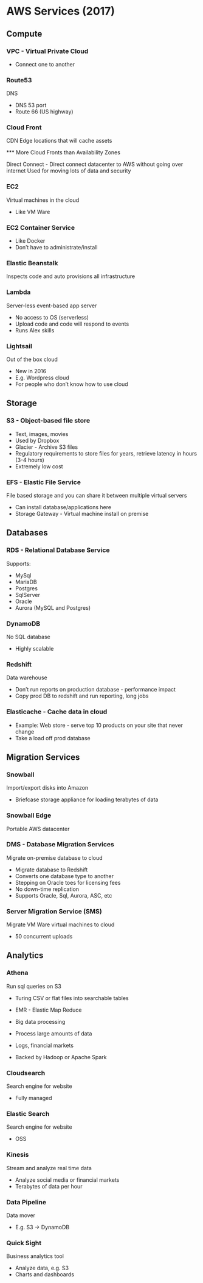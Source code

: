 # AWS Services (2017)

## Compute

### VPC - Virtual Private Cloud

* Connect one to another

### Route53

DNS

* DNS 53 port
* Route 66 (US highway)

### Cloud Front

CDN Edge locations that will cache assets

*** More Cloud Fronts than Availability Zones

Direct Connect - Direct connect datacenter to AWS without going over internet
Used for moving lots of data and security

### EC2

Virtual machines in the cloud

* Like VM Ware

### EC2 Container Service

* Like Docker
* Don’t have to administrate/install

### Elastic Beanstalk

Inspects code and auto provisions all infrastructure

### Lambda

Server-less event-based app server

* No access to OS (serverless)
* Upload code and code will respond to events
* Runs Alex skills

### Lightsail

Out of the box cloud

* New in 2016
* E.g. Wordpress cloud
* For people who don’t know how to use cloud

## Storage

### S3 - Object-based file store

* Text, images, movies
* Used by Dropbox
* Glacier - Archive S3 files
* Regulatory requirements to store files for years, retrieve latency in hours (3-4 hours)
* Extremely low cost

### EFS - Elastic File Service

File based storage and you can share it between multiple virtual servers

* Can install database/applications here
* Storage Gateway - Virtual machine install on premise

## Databases

### RDS - Relational Database Service

Supports:
* MySql
* MariaDB
* Postgres
* SqlServer
* Oracle
* Aurora (MySQL and Postgres)

### DynamoDB

No SQL database

* Highly scalable


### Redshift

Data warehouse

* Don’t run reports on production database - performance impact
* Copy prod DB to redshift and run reporting, long jobs

### Elasticache - Cache data in cloud

* Example: Web store - serve top 10 products on your site that never change
* Take a load off prod database

## Migration Services

### Snowball

Import/export disks into Amazon

* Briefcase storage appliance for loading terabytes of data

### Snowball Edge

Portable AWS datacenter

### DMS - Database Migration Services

Migrate on-premise database to cloud

* Migrate database to Redshift
* Converts one database type to another
* Stepping on Oracle toes for licensing fees
* No down-time replication
* Supports Oracle, Sql, Aurora, ASC, etc

### Server Migration Service (SMS)

Migrate VM Ware virtual machines to cloud

* 50 concurrent uploads

## Analytics

### Athena

Run sql queries on S3

* Turing CSV or flat files into searchable tables

* EMR - Elastic Map Reduce
* Big data processing
* Process large amounts of data
* Logs, financial markets
* Backed by Hadoop or Apache Spark

### Cloudsearch

Search engine for website

* Fully managed

### Elastic Search

Search engine for website

* OSS

### Kinesis

Stream and analyze real time data

* Analyze social media or financial markets
* Terabytes of data per hour

### Data Pipeline

Data mover

* E.g. S3 → DynamoDB

### Quick Sight

Business analytics tool

* Analyze data, e.g. S3
* Charts and dashboards
